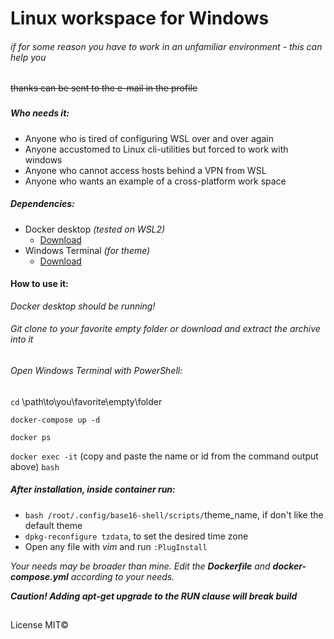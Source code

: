 # Linux workspace for Windows

###### if for some reason you have to work in an unfamiliar environment - this can help you

~~thanks can be sent to the e-mail in the profile~~

###

##### Who needs it:

* Anyone who is tired of configuring WSL over and over again
* Anyone accustomed to Linux cli-utilities but forced to work with windows
* Anyone who cannot access hosts behind a VPN from WSL
* Anyone who wants an example of a cross-platform work space

##### Dependencies:
 * Docker desktop *(tested on WSL2)*
    * [Download](https://www.docker.com/products/docker-desktop "docker.com")
 *  Windows Terminal *(for theme)*
    *  [Download](https://www.microsoft.com/ru-ru/p/windows-terminal/9n0dx20hk701?activetab=pivot:overviewtab "microsoft-store")

#### How to use it:
*Docker desktop should be running!*

###### Git clone to your favorite empty folder or download and extract the archive into it

###### Open Windows Terminal with PowerShell:

`cd` \path\to\you\favorite\empty\folder

`docker-compose up -d`

`docker ps`

`docker exec -it` (copy and paste the name or id from the command output above) `bash`

##### After installation, inside container run:
* `bash /root/.config/base16-shell/scripts/`theme_name, if don't like the default theme
* `dpkg-reconfigure tzdata`, to set the desired time zone
* Open any file with *vim* and run `:PlugInstall`

*Your needs may be broader than mine. Edit the **Dockerfile** and **docker-compose.yml** according to your needs.*

***Caution! Adding apt-get upgrade to the RUN clause will break build***

##
License MIT©
